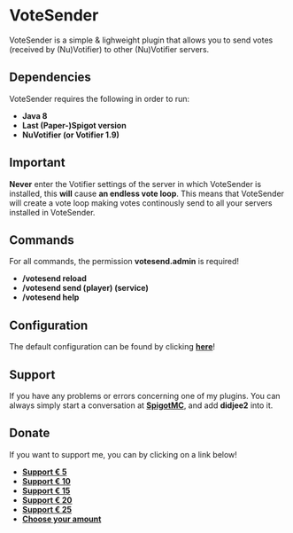 # VoteSender #

VoteSender is a simple & lighweight plugin that allows you to send votes (received by (Nu)Votifier) to other (Nu)Votifier servers.

## Dependencies ##
VoteSender requires the following in order to run:
- **Java 8**
- **Last (Paper-)Spigot version**
- **NuVotifier (or Votifier 1.9)**

## Important ##
**Never** enter the Votifier settings of the server in which VoteSender is installed, this **will** cause **an endless vote loop**.
This means that VoteSender will create a vote loop making votes continously send to all your servers installed in VoteSender.

## Commands ##
For all commands, the permission **votesend.admin** is required!
- **/votesend reload**
- **/votesend send (player) (service)**
- **/votesend help**

## Configuration ##
The default configuration can be found by clicking [**here**](https://bitbucket.org/didjee2/votesender/src/fd9269d0cb18b5e143db477f6b02e1af488e0227/src/main/resources/config.yml?at=master&fileviewer=file-view-default)!

## Support ##
If you have any problems or errors concerning one of my plugins. You can always simply start a conversation at [**SpigotMC**](https://www.spigotmc.org/conversations/add), and add **didjee2** into it.

## Donate ##
If you want to support me, you can by clicking on a link below!

* [**Support € 5**](https://paypal.me/didjee2/5)
* [**Support € 10**](https://paypal.me/didjee2/10)
* [**Support € 15**](https://paypal.me/didjee2/15)
* [**Support € 20**](https://paypal.me/didjee2/20)
* [**Support € 25**](https://paypal.me/didjee2/25)
* [**Choose your amount**](https://paypal.me/didjee2)